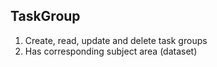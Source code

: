 ## TaskGroup


1. Create, read, update and delete task groups
2. Has corresponding subject area (dataset)